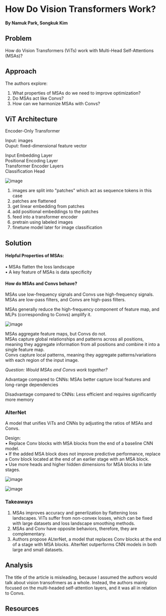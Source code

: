 # **How Do Vision Transformers Work?**
**By Namuk Park, Songkuk Kim**

## Problem

How do Vision Transformers (ViTs) work with Multi-Head Self-Attentions (MSAs)?
 
## Approach

The authors explore:
1. What properties of MSAs do we need to improve optimization?
2. Do MSAs act like Convs?
3. How can we harmonize MSAs with Convs?

## ViT Architecture

Encoder-Only Transformer

Input: images        
Ouput: fixed-dimensional feature vector

Input Embedding Layer                      
Positional Encoding Layer              
Transformer Encoder Layers                    
Classification Head                        

![image](https://user-images.githubusercontent.com/48261978/227057387-5a719ced-f5f1-4ac7-a944-877ec36d37bd.png)

1. images are split into "patches" which act as sequence tokens in this case
2. patches are flattened
3. get linear embedding from patches
4. add positional embeddings to the patches
5. feed into a transformer encoder
6. pretrain using labeled images
7. finetune model later for image classification


## Solution

#### Helpful Properties of MSAs:            
• MSAs flatten the loss landscape                     
• A key feature of MSAs is data specificity               

#### How do MSAs and Convs behave?

MSAs use low-frequency signals and Convs use high-frequency signals.
MSAs are low-pass filters, and Convs are high-pass filters.               

MSAs generally reduce the high-frequency component of feature map, and MLPs (corresponding to Convs) amplify it.                    

![image](https://user-images.githubusercontent.com/48261978/227226385-67616c89-5994-4b10-bd0d-da50af2e8bd7.png)

MSAs aggregate feature maps, but Convs do not.                                   
MSAs capture global relationships and patterns across all positions, meaning they aggregate information from all positions and combine it into a single feature map.                             
Convs capture local patterns, meaning they aggregate patterns/variations with each region of the input image.                                     


*Question: Would MSAs and Convs work together?*


Advantage compared to CNNs: MSAs better capture local features and long-range dependencies                       

Disadvantage compared to CNNs: Less efficient and requires significantly more memory                     


### AlterNet

A model that unifies ViTs and CNNs by adjusting the ratios of MSAs and Convs.

Design:                       
• Replace Conv blocks with MSA blocks from the end of a baseline CNN model.                  
• If the added MSA block does not improve predictive performance, replace a Conv block located at the end of an earlier stage with an MSA block.       
• Use more heads and higher hidden dimensions for MSA blocks in late stages.           

![image](https://user-images.githubusercontent.com/48261978/227204038-63cc3128-0ef6-408f-8b28-a30df8cea6d4.png)


![image](https://user-images.githubusercontent.com/48261978/227081247-bdc4498c-d251-44b8-a943-8044850aed22.png)


### Takeaways 

1. MSAs improves accuracy and generlization by flattening loss landscapes. ViTs suffer from non-convex losses, which can be fixed with large datasets and loss landscape smoothing methods.
2. MSAs and Conv have opposite behaviors, therefore, they are complementary.
3. Authors propose ALterNet, a model that replaces Conv blocks at the end of a stage with MSA blocks. AlterNet outperforms CNN models in both large and small datasets.





## Analysis

The title of the article is misleading, because I assumed the authors would talk about vision transofrmers as a whole. Instead, the authors mainly focused on the multi-headed self-attention layers, and it was all in relation to Convs. 

## Resources

